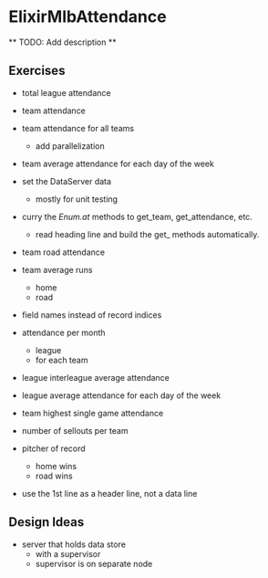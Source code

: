 ElixirMlbAttendance
===================

** TODO: Add description **

## Exercises 

- total league attendance
- team attendance
- team attendance for all teams
  - add parallelization
- team average attendance for each day of the week
- set the DataServer data
  - mostly for unit testing

- curry the _Enum.at_ methods to get\_team, get\_attendance, etc.
  - read heading line and build the get\_ methods automatically.
- team road attendance
- team average runs
  - home
  - road
- field names instead of record indices
- attendance per month
  - league
  - for each team
- league interleague average attendance
- league average attendance for each day of the week
- team highest single game attendance
- number of sellouts per team
- pitcher of record
  - home wins
  - road wins
- use the 1st line as a header line, not a data line


## Design Ideas

- server that holds data store
  - with a supervisor
  - supervisor is on separate node


